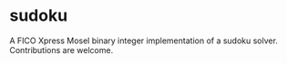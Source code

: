 # sudoku
A FICO Xpress Mosel binary integer implementation of a sudoku solver. Contributions are welcome.
